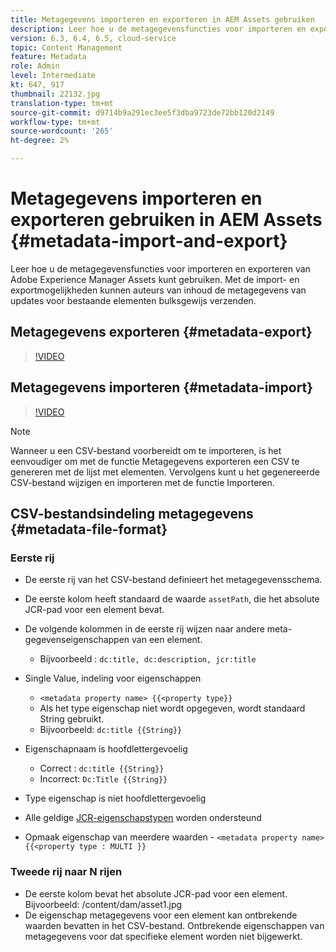 ```yaml
---
title: Metagegevens importeren en exporteren in AEM Assets gebruiken
description: Leer hoe u de metagegevensfuncties voor importeren en exporteren van Adobe Experience Manager Assets kunt gebruiken. Met de import- en exportmogelijkheden kunnen auteurs van inhoud de metagegevens van updates voor bestaande elementen bulksgewijs verzenden.
version: 6.3, 6.4, 6.5, cloud-service
topic: Content Management
feature: Metadata
role: Admin
level: Intermediate
kt: 647, 917
thumbnail: 22132.jpg
translation-type: tm+mt
source-git-commit: d9714b9a291ec3ee5f3dba9723de72bb120d2149
workflow-type: tm+mt
source-wordcount: '265'
ht-degree: 2%

---
```



# Metagegevens importeren en exporteren gebruiken in AEM Assets {#metadata-import-and-export}

Leer hoe u de metagegevensfuncties voor importeren en exporteren van Adobe Experience Manager Assets kunt gebruiken. Met de import- en exportmogelijkheden kunnen auteurs van inhoud de metagegevens van updates voor bestaande elementen bulksgewijs verzenden.

## Metagegevens exporteren {#metadata-export}

>[!VIDEO](https://video.tv.adobe.com/v/22132/?quality=12&learn=on)

## Metagegevens importeren {#metadata-import}

>[!VIDEO](https://video.tv.adobe.com/v/21374/?quality=12&learn=on)

>[!NOTE]
>
> Wanneer u een CSV-bestand voorbereidt om te importeren, is het eenvoudiger om met de functie Metagegevens exporteren een CSV te genereren met de lijst met elementen. Vervolgens kunt u het gegenereerde CSV-bestand wijzigen en importeren met de functie Importeren.

## CSV-bestandsindeling metagegevens {#metadata-file-format}

### Eerste rij

* De eerste rij van het CSV-bestand definieert het metagegevensschema.
* De eerste kolom heeft standaard de waarde `assetPath`, die het absolute JCR-pad voor een element bevat.

* De volgende kolommen in de eerste rij wijzen naar andere meta-gegevenseigenschappen van een element.
   * Bijvoorbeeld : `dc:title, dc:description, jcr:title`

* Single Value, indeling voor eigenschappen

   * `<metadata property name> {{<property type}}`
   * Als het type eigenschap niet wordt opgegeven, wordt standaard String gebruikt.
   * Bijvoorbeeld: `dc:title {{String}}`

* Eigenschapnaam is hoofdlettergevoelig
   * Correct : `dc:title {{String}}`
   * Incorrect: `Dc:Title {{String}}`

* Type eigenschap is niet hoofdlettergevoelig
* Alle geldige [JCR-eigenschapstypen](https://docs.adobe.com/docs/en/spec/jsr170/javadocs/jcr-2.0/javax/jcr/PropertyType.html) worden ondersteund

* Opmaak eigenschap van meerdere waarden - `<metadata property name> {{<property type : MULTI }}`

### Tweede rij naar N rijen

* De eerste kolom bevat het absolute JCR-pad voor een element. Bijvoorbeeld: /content/dam/asset1.jpg
* De eigenschap metagegevens voor een element kan ontbrekende waarden bevatten in het CSV-bestand. Ontbrekende eigenschappen van metagegevens voor dat specifieke element worden niet bijgewerkt.
